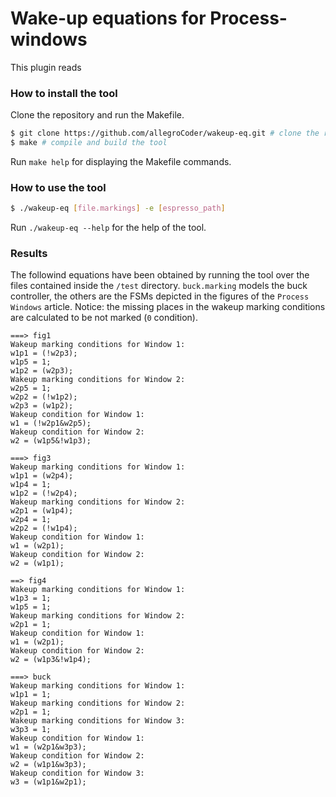 # Wake-up equations for Process-windows
This plugin reads 

### How to install the tool
Clone the repository and run the Makefile.
```bash
$ git clone https://github.com/allegroCoder/wakeup-eq.git # clone the repository
$ make # compile and build the tool
```
Run `make help` for displaying the Makefile commands.

### How to use the tool
```bash
$ ./wakeup-eq [file.markings] -e [espresso_path]
```
Run `./wakeup-eq --help` for the help of the tool.

### Results
The followind equations have been obtained by running the tool over the files contained inside the `/test` directory. `buck.marking` models the buck controller, the others are the FSMs depicted in the figures of the `Process Windows` article. Notice: the missing places in the wakeup marking conditions are calculated to be not marked (`0` condition).

```text
===> fig1
Wakeup marking conditions for Window 1:
w1p1 = (!w2p3);
w1p5 = 1;
w1p2 = (w2p3);
Wakeup marking conditions for Window 2:
w2p5 = 1;
w2p2 = (!w1p2);
w2p3 = (w1p2);
Wakeup condition for Window 1:
w1 = (!w2p1&w2p5);
Wakeup condition for Window 2:
w2 = (w1p5&!w1p3);
```

```text
===> fig3
Wakeup marking conditions for Window 1:
w1p1 = (w2p4);
w1p4 = 1;
w1p2 = (!w2p4);
Wakeup marking conditions for Window 2:
w2p1 = (w1p4);
w2p4 = 1;
w2p2 = (!w1p4);
Wakeup condition for Window 1:
w1 = (w2p1);
Wakeup condition for Window 2:
w2 = (w1p1);
```

```text
==> fig4
Wakeup marking conditions for Window 1:
w1p3 = 1;
w1p5 = 1;
Wakeup marking conditions for Window 2:
w2p1 = 1;
Wakeup condition for Window 1:
w1 = (w2p1);
Wakeup condition for Window 2:
w2 = (w1p3&!w1p4);
```

```text
===> buck
Wakeup marking conditions for Window 1:
w1p1 = 1;
Wakeup marking conditions for Window 2:
w2p1 = 1;
Wakeup marking conditions for Window 3:
w3p3 = 1;
Wakeup condition for Window 1:
w1 = (w2p1&w3p3);
Wakeup condition for Window 2:
w2 = (w1p1&w3p3);
Wakeup condition for Window 3:
w3 = (w1p1&w2p1);
```
